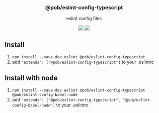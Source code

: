 <h3 align="center">
  @pob/eslint-config-typescript
</h3>

<p align="center">
  eslint config files
</p>

<p align="center">
  <a href="https://npmjs.org/package/@pob/eslint-config-typescript"><img src="https://img.shields.io/npm/v/@pob/eslint-config-typescript.svg?style=flat-square"></a>
  <a href="https://david-dm.org/christophehurpeau/eslint-config-pob?path=@pob/eslint-config-typescript"><img src="https://david-dm.org/christophehurpeau/eslint-config-pob.svg?path=@pob/eslint-config-typescript?style=flat-square"></a>
</p>

## Install
       
1. `npm install --save-dev eslint @pob/eslint-config-typescript`
2. add `"extends": ["@pob/eslint-config-typescript"]` to your .eslintrc

## Install with node
     
1. `npm install --save-dev eslint @pob/eslint-config-typescript @pob/eslint-config-babel-node`
2. add `"extends": ["@pob/eslint-config-typescript", "@pob/eslint-config-babel-node"]` to your .eslintrc
